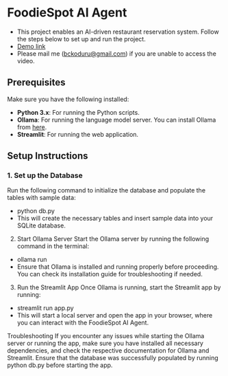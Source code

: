 

# FoodieSpot AI Agent

- This project enables an AI-driven restaurant reservation system. Follow the steps below to set up and run the project.
- [Demo link](https://drive.google.com/file/d/10Y34qgGaS7E-LpUfC8_m_oetmn0_ioj6/view?usp=drive_link)
- Please mail me (bckoduru@gmail.com) if you are unable to access the video.
## Prerequisites

Make sure you have the following installed:

- **Python 3.x**: For running the Python scripts.
- **Ollama**: For running the language model server. You can install Ollama from [here](https://ollama.com).
- **Streamlit**: For running the web application.

## Setup Instructions

### 1. Set up the Database

Run the following command to initialize the database and populate the tables with sample data:

- python db.py
- This will create the necessary tables and insert sample data into your SQLite database.

2. Start Ollama Server
Start the Ollama server by running the following command in the terminal:

- ollama run
- Ensure that Ollama is installed and running properly before proceeding. You can check its installation guide for troubleshooting if needed.

3. Run the Streamlit App
Once Ollama is running, start the Streamlit app by running:

- streamlit run app.py
- This will start a local server and open the app in your browser, where you can interact with the FoodieSpot AI Agent.

Troubleshooting
If you encounter any issues while starting the Ollama server or running the app, make sure you have installed all necessary dependencies, and check the respective documentation for Ollama and Streamlit.
Ensure that the database was successfully populated by running python db.py before starting the app.
